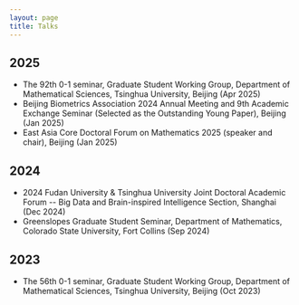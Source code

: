 ```yaml
---
layout: page
title: Talks
---
```


## 2025 ##
- The 92th 0-1 seminar, Graduate Student Working Group, Department of Mathematical Sciences, Tsinghua University, Beijing (Apr 2025)
- Beijing Biometrics Association 2024 Annual Meeting and 9th Academic Exchange Seminar (Selected as the Outstanding Young Paper), Beijing (Jan 2025)
- East Asia Core Doctoral Forum on Mathematics 2025 (speaker and chair), Beijing (Jan 2025)

## 2024 ##
- 2024 Fudan University & Tsinghua University Joint Doctoral Academic Forum -- Big Data and Brain-inspired Intelligence Section, Shanghai (Dec 2024)
- Greenslopes Graduate Student Seminar, Department of Mathematics, Colorado State University, Fort Collins (Sep 2024)
  
## 2023 ##
- The 56th 0-1 seminar, Graduate Student Working Group, Department of Mathematical Sciences, Tsinghua University, Beijing (Oct 2023)
